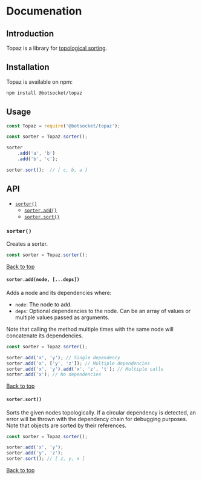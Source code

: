 # Documenation

## Introduction

Topaz is a library for [topological sorting](#https://en.wikipedia.org/wiki/Topological_sorting).

## Installation

Topaz is available on npm:

```bash
npm install @botsocket/topaz
```

## Usage

```js
const Topaz = require('@botsocket/topaz');

const sorter = Topaz.sorter();

sorter
    .add('a', 'b')
    .add('b', 'c');

sorter.sort();  // [ c, b, a ]
```

## API

-   [`sorter()`](#sorter)
    -   [`sorter.add()`](#sorteraddnode-deps)
    -   [`sorter.sort()`](#sortersort)

### `sorter()`

Creates a sorter.

```js
const sorter = Topaz.sorter();
```

[Back to top](#api)

#### `sorter.add(node, [...deps])`

Adds a node and its dependencies where:

-   `node`: The node to add.
-   `deps`: Optional dependencies to the node. Can be an array of values or multiple values passed as arguments.

Note that calling the method multiple times with the same node will concatenate its dependencies.

```js
const sorter = Topaz.sorter();

sorter.add('x', 'y'); // Single dependency
sorter.add('x', ['y', 'z']); // Multiple dependencies
sorter.add('x', 'y').add('x', 'z', 't'); // Multiple calls
sorter.add('x'); // No dependencies
```

[Back to top](#api)

#### `sorter.sort()`

Sorts the given nodes topologically. If a circular dependency is detected, an error will be thrown with the dependency chain for debugging purposes. Note that objects are sorted by their references.

```js
const sorter = Topaz.sorter();

sorter.add('x', 'y');
sorter.add('y', 'z');
sorter.sort(); // [ z, y, x ]
```

[Back to top](#api)

